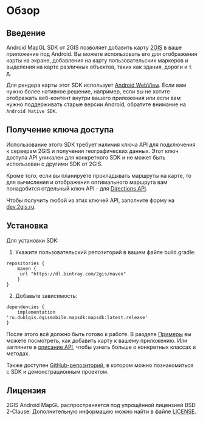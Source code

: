 # Обзор

## Введение

Android MapGL SDK от 2GIS позволяет добавить карту [2GIS](https://2gis.ru/) в ваше приложение под Android. Вы можете использовать его для отображения карты на экране, добавления на карту пользовательских маркеров и выделения на карте различных объектов, таких как здания, дороги и т. д.

Для рендера карты этот SDK использует [Android WebView](https://developer.android.com/reference/android/webkit/WebView). Если вам нужно более нативное решение, например, если вы не хотите отображать веб-контент внутри вашего приложения или если вам нужно поддерживать старые версии Android, обратите внимание на `Android Native SDK`.

## Получение ключа доступа

Использование этого SDK требует наличия ключа API для подключения к серверам 2GIS и получения географических данных. Этот ключ доступа API уникален для конкретного SDK и не может быть использован с другими SDK от 2GIS.

Кроме того, если вы планируете прокладывать маршруты на карте, то для вычисления и отображения оптимального маршрута вам понадобится отдельный ключ API - для [Directions API](/ru/api/navigation/directions/overview).

Чтобы получить любой из этих ключей API, заполните форму на [dev.2gis.ru](https://dev.2gis.ru/order).

## Установка

Для установки SDK:

1. Укажите пользовательский репозиторий в вашем файле build.gradle:

```
repositories {
    maven {
     url "https://dl.bintray.com/2gis/maven"
    }
}
```

2. Добавьте зависимость:

```
dependencies {
    implementation 'ru.dublgis.dgismobile.mapsdk:mapsdk:latest.release'
}
```

После этого всё должно быть готово к работе. В разделе [Примеры](/ru/android/webgl/maps/examples) вы можете посмотреть, как добавить карту к вашему приложению. Или загляните в [описание API](/en/android/webgl/maps/reference), чтобы узнать больше о конкретных классах и методах.

Также доступен [GitHub-репозиторий](https://github.com/2gis/MapGL-Android/), в котором можно познакомиться с SDK и демонстрационным проектом.

## Лицензия

2GIS Android MapGL распространяется под упрощённой лицензией BSD 2-Clause. Дополнительную информацию можно найти в файле [LICENSE](https://github.com/2gis/MapGL-Android/blob/master/LICENSE).
